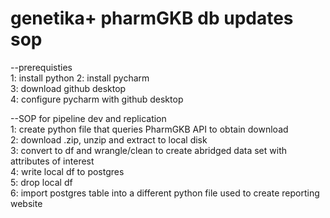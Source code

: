 # genetika+ pharmGKB db updates sop

--prerequisties     
1: install python
2: install pycharm                                  
3: download github desktop      
4: configure pycharm with github desktop

--SOP for pipeline dev and replication  
1: create python file that queries PharmGKB API to obtain download  
2: download .zip, unzip and extract to local disk   
3: convert to df and wrangle/clean to create abridged data set with attributes of interest  
4: write local df to postgres   
5: drop local df    
6: import postgres table into a different python file used to create reporting website  
